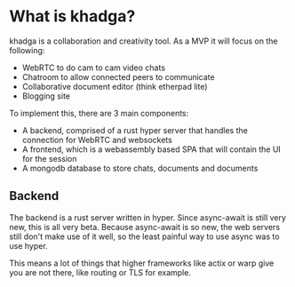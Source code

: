 # What is khadga?

khadga is a collaboration and creativity tool.  As a MVP it will focus on the following:

- WebRTC to do cam to cam video chats
- Chatroom to allow connected peers to communicate
- Collaborative document editor (think etherpad lite)
- Blogging site

To implement this, there are 3 main components:

- A backend, comprised of a rust hyper server that handles the connection for WebRTC and websockets
- A frontend, which is a webassembly based SPA that will contain the UI for the session
- A mongodb database to store chats, documents and documents

## Backend

The backend is a rust server written in hyper.  Since async-await is still very new, this is all
very beta.  Because async-await is so new, the web servers still don't make use of it well, so the
least painful way to use async was to use hyper.

This means a lot of things that higher frameworks like actix or warp give you are not there, like
routing or TLS for example.